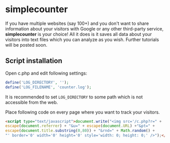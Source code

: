 # simplecounter

If you have multiple websites (say 100+) and you don't want to share information
about your visitors with Google or any other third-party service, 
**simplecounter** is your choice! All it does is it saves all data about 
your visitors into text files which you can analyze as you wish. 
Further tutorials will be posted soon.


## Script installation

Open c.php and edit following settings: 

```php
define('LOG_DIRECTORY', '');
define('LOG_FILENAME', 'counter.log');
```

It is recommended to set `LOG_DIRECTORY` to some path which is not 
accessible from the web.

Place following code on every page where you want to track your visitors.

```html
<script type="text/javascript">document.write("<img src='/c.php?r=" + 
escape(document.referrer) + "&u=" + escape(document.URL) +"&pt=" + 
escape(document.title.substring(0,80)) + "&rnd=" + Math.random() + 
"' border='0' width='0' height='0' style='width: 0; height: 0;' />");</script>
```